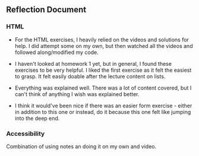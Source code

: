 ## Reflection Document

### HTML

- For the HTML exercises, I heavily relied on the videos and solutions for help. I did attempt some on my own, but then watched all the videos and followed along/modified my code.

- I haven't looked at homework 1 yet, but in general, I found these exercises to be very helpful. I liked the first exercise as it felt the easiest to grasp. It felt easily doable after the lecture content on lists.

- Everything was explained well. There was a lot of content covered, but I can't think of anything I wish was explained better.

- I think it would've been nice if there was an easier form exercise - either in addition to this one or instead, do it because this one felt like jumping into the deep end.

### Accessibility

Combination of using notes an doing it on my own and video.
